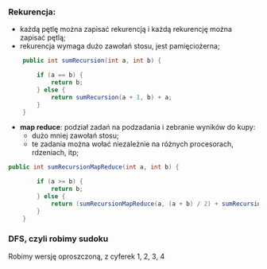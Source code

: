 ### Rekurencja:
- każdą pętlę można zapisać rekurencją i każdą rekurencję można zapisać pętlą;
- rekurencja wymaga dużo zawołań stosu, jest pamięciożerna;
```JAVA
    public int sumRecursion(int a, int b) {

        if (a == b) {
            return b;
        } else {
            return sumRecursion(a + 1, b) + a;
        }
    }
```
- **map reduce**: podział zadań na podzadania i zebranie wyników do kupy:
    - dużo mniej zawołań stosu;
    - te zadania można wołać niezależnie na różnych procesorach, rdzeniach, itp;
```JAVA
public int sumRecursionMapReduce(int a, int b) {

        if (a >= b) {
            return b;
        } else {
            return (sumRecursionMapReduce(a, (a + b) / 2) + sumRecursionMapReduce((a + b) / 2 + 1, b));
        }
    }
```
### DFS, czyli robimy sudoku

Robimy wersję oproszczoną, z cyferek 1, 2, 3, 4
